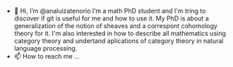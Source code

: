 - 👋 Hi, I’m @analuizatenorio
I’m a math PhD student and I'm tring to discover if git is useful for me and how to use it.
My PhD is about a generalization of the notion of sheaves and a correspont cohomology theory for it.
I'm also interested in how to describe all mathematics using category theory and undertand aplications of category theory in natural language processing.
- 📫 How to reach me ...

<!---
analuizatenorio/analuizatenorio is a ✨ special ✨ repository because its `README.md` (this file) appears on your GitHub profile.
You can click the Preview link to take a look at your changes.
--->
